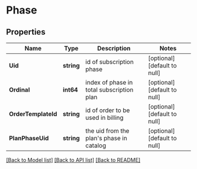 # Phase

## Properties
Name | Type | Description | Notes
------------ | ------------- | ------------- | -------------
**Uid** | **string** | id of subscription phase | [optional] [default to null]
**Ordinal** | **int64** | index of phase in total subscription plan | [optional] [default to null]
**OrderTemplateId** | **string** | id of order to be used in billing | [optional] [default to null]
**PlanPhaseUid** | **string** | the uid from the plan&#x27;s phase in catalog | [optional] [default to null]

[[Back to Model list]](../README.md#documentation-for-models) [[Back to API list]](../README.md#documentation-for-api-endpoints) [[Back to README]](../README.md)

